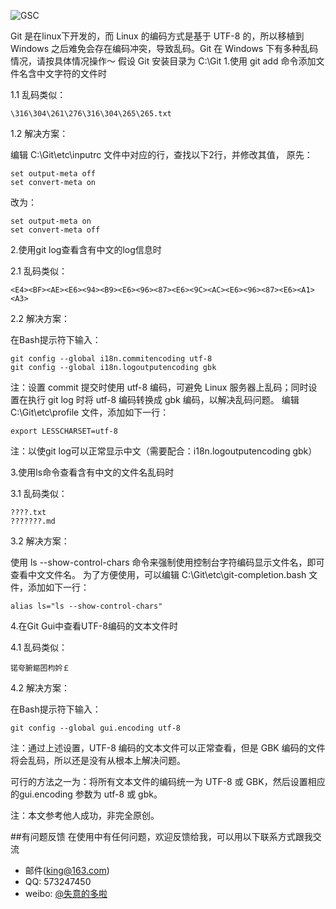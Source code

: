 ![GSC](http://www.it.com.cn/f/dc/058/11/quanjing.jpg)    


Git 是在linux下开发的，而 Linux 的编码方式是基于 UTF-8 的，所以移植到 Windows 之后难免会存在编码冲突，导致乱码。Git 在 Windows 下有多种乱码情况，请按具体情况操作～
假设 Git 安装目录为 C:\Git
1.使用 git add 命令添加文件名含中文字符的文件时

1.1 乱码类似：

    \316\304\261\276\316\304\265\265.txt
1.2 解决方案：

编辑 C:\Git\etc\inputrc 文件中对应的行，查找以下2行，并修改其值，
原先：

    set output-meta off
    set convert-meta on
改为：

    set output-meta on
    set convert-meta off
2.使用git log查看含有中文的log信息时

2.1 乱码类似：

    <E4><BF><AE><E6><94><B9><E6><96><87><E6><9C><AC><E6><96><87><E6><A1><A3>
2.2 解决方案：

在Bash提示符下输入：

    git config --global i18n.commitencoding utf-8
    git config --global i18n.logoutputencoding gbk
注：设置 commit 提交时使用 utf-8 编码，可避免 Linux 服务器上乱码；同时设置在执行 git log 时将 utf-8 编码转换成 gbk 编码，以解决乱码问题。
编辑 C:\Git\etc\profile 文件，添加如下一行：

    export LESSCHARSET=utf-8
注：以使git log可以正常显示中文（需要配合：i18n.logoutputencoding gbk）

3.使用ls命令查看含有中文的文件名乱码时

3.1 乱码类似：

    ????.txt
    ???????.md
3.2 解决方案：

使用 ls --show-control-chars 命令来强制使用控制台字符编码显示文件名，即可查看中文文件名。
为了方便使用，可以编辑 C:\Git\etc\git-completion.bash 文件，添加如下一行：

    alias ls="ls --show-control-chars"
4.在Git Gui中查看UTF-8编码的文本文件时

4.1 乱码类似：

    锘夸腑鏂囨枃妗￡
4.2 解决方案：

在Bash提示符下输入：

    git config --global gui.encoding utf-8
注：通过上述设置，UTF-8 编码的文本文件可以正常查看，但是 GBK 编码的文件将会乱码，所以还是没有从根本上解决问题。

可行的方法之一为：将所有文本文件的编码统一为 UTF-8 或 GBK，然后设置相应的gui.encoding 参数为 utf-8 或 gbk。

注：本文参考他人成功，非完全原创。

##有问题反馈
在使用中有任何问题，欢迎反馈给我，可以用以下联系方式跟我交流

* 邮件(king@163.com)
* QQ: 573247450
* weibo: [@失意的多啦](http://kinggsc.blog.163.com/)
